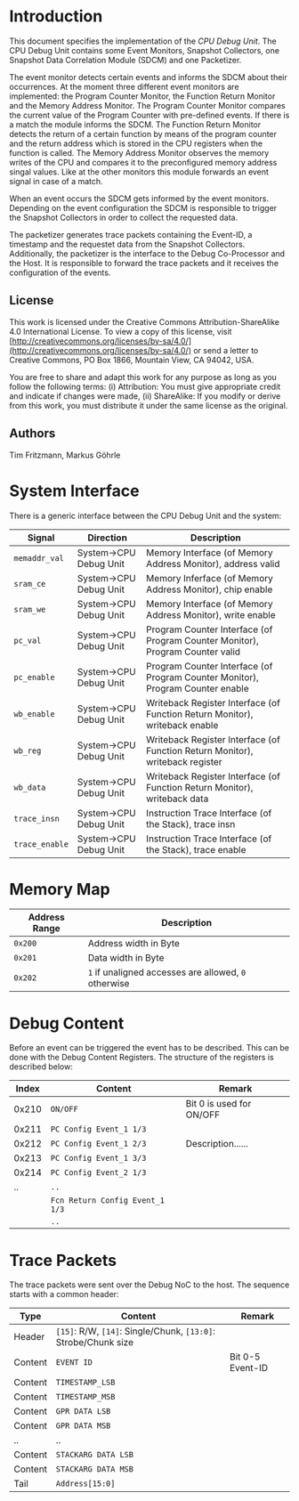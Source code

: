 # Introduction

This document specifies the implementation of the *CPU Debug Unit*. The CPU Debug Unit contains some Event Monitors, Snapshot Collectors, one Snapshot Data Correlation Module (SDCM) and one Packetizer.

The event monitor detects certain events and informs the SDCM about their occurrences. At the moment three different event monitors are implemented: the Program Counter Monitor, the Function Return Monitor and the Memory Address Monitor. The Program Counter Monitor compares the current value of the Program Counter with pre-defined events. If there is a match the module informs the SDCM.
The Function Return Monitor detects the return of a certain function by means of the program counter and the return address which is stored in the CPU registers when the function is called. The Memory Address Monitor observes the memory writes of the CPU and compares it to the preconfigured memory address singal values. Like at the other monitors this module forwards an event signal in case of a match.

When an event occurs the SDCM gets informed by the event monitors. Depending on the event configuration the SDCM is responsible to trigger the Snapshot Collectors in order to collect the requested data.

The packetizer generates trace packets containing the Event-ID, a timestamp and the requestet data from the Snapshot Collectors. Additionally, the packetizer is the interface to the Debug Co-Processor and the Host. It is responsible to forward the trace packets and it receives the configuration of the events. 



## License

This work is licensed under the Creative Commons
Attribution-ShareAlike 4.0 International License. To view a copy of
this license, visit
[http://creativecommons.org/licenses/by-sa/4.0/](http://creativecommons.org/licenses/by-sa/4.0/)
or send a letter to Creative Commons, PO Box 1866, Mountain View, CA
94042, USA.

You are free to share and adapt this work for any purpose as long as
you follow the following terms: (i) Attribution: You must give
appropriate credit and indicate if changes were made, (ii) ShareAlike:
If you modify or derive from this work, you must distribute it under
the same license as the original.

## Authors

Tim Fritzmann, Markus Göhrle

# System Interface

There is a generic interface between the CPU Debug Unit and the system:

 Signal             | Direction              | Description
 -------------------| -----------------------| -----------
 `memaddr_val`      | System->CPU Debug Unit | Memory Interface (of Memory Address Monitor), address valid
 `sram_ce`          | System->CPU Debug Unit | Memory Inferface (of Memory Address Monitor), chip enable
 `sram_we`          | System->CPU Debug Unit | Memory Interface (of Memory Address Monitor), write enable
 `pc_val`	    | System->CPU Debug Unit | Program Counter Interface (of Program Counter Monitor), Program Counter valid
 `pc_enable`        | System->CPU Debug Unit | Program Counter Interface (of Program Counter Monitor), Program Counter enable
 `wb_enable`        | System->CPU Debug Unit | Writeback Register Interface (of Function Return Monitor), writeback enable
 `wb_reg`           | System->CPU Debug Unit | Writeback Register Interface (of Function Return Monitor), writeback register
 `wb_data`          | System->CPU Debug Unit | Writeback Register Interface (of Function Return Monitor), writeback data
 `trace_insn`       | System->CPU Debug Unit | Instruction Trace Interface (of the Stack), trace insn
 `trace_enable`     | System->CPU Debug Unit | Instruction Trace Interface (of the Stack), trace enable

# Memory Map

 Address Range | Description
 ------------- | -----------
 `0x200`       | Address width in Byte
 `0x201`       | Data width in Byte
 `0x202`       | `1` if unaligned accesses are allowed, `0` otherwise

# Debug Content

Before an event can be triggered the event has to be described.
This can be done with the Debug Content Registers.
The structure of the registers is described below:

 Index   | Content                          | Remark
 ------- | -------                          | ------
 0x210   | `ON/OFF`			    | Bit 0 is used for ON/OFF
 0x211   | `PC Config Event_1 1/3`	    |
 0x212   | `PC Config Event_1 2/3`	    | Description......
 0x213   | `PC Config Event_1 3/3`	    |
 0x214   | `PC Config Event_2 1/3`	    |
 ..      | `..`				    |
         | `Fcn Return Config Event_1 1/3`  |
         | `..`				    |


# Trace Packets

The trace packets were sent over the Debug NoC to the host.
The sequence starts with a common header:

 Type     | Content       						      | Remark
 -------  | -------							      | ------
 Header   | `[15]`: R/W, `[14]`: Single/Chunk, `[13:0]`: Strobe/Chunk size    |
 Content  | `EVENT ID`							      | Bit 0-5 Event-ID
 Content  | `TIMESTAMP_LSB`						      |
 Content  | `TIMESTAMP_MSB`						      |
 Content  | `GPR DATA LSB`						      |
 Content  | `GPR DATA MSB`						      |
 ..       | ..								      |
 Content  | `STACKARG DATA LSB`						      |
 Content  | `STACKARG DATA MSB`						      |
 Tail     | `Address[15:0]`						      |